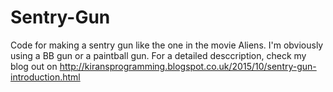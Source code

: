 # Sentry-Gun
Code for making a sentry gun like the one in the movie Aliens.
I'm obviously using a BB gun or a paintball gun.
For a detailed desccription, check my blog out on
http://kiransprogramming.blogspot.co.uk/2015/10/sentry-gun-introduction.html

